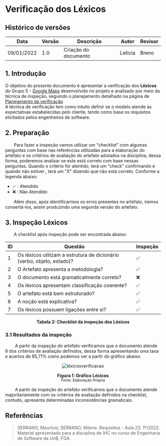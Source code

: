 # Verificação dos Léxicos

## Histórico de versões
| Data       | Versão | Descrição            | Autor                                         | Revisor                                      |
| ---------- | ------ | -------------------- | --------------------------------------------- | -------------------------------------------- |
| 09/01/2022 | 1.0    | Criação do documento | Letícia | Breno |
## 1. Introdução

O objetivo do presente documento é apresentar a verificação dos **Léxicos** do Grupo 5 - [Google Maps](https://requisitos-de-software.github.io/2022.2-GoogleMaps/)  desenvolvido no projeto e analisado por meio da técnica de inspeção, seguindo o planejamento detalhado na página de [Planejamento da verificação](../planejamento.md)
<br>A técnica de verificação tem como intuito definir se o modelo atende às expectativas estabelecidas pelo cliente, tendo como base os requisitos elicitados pelos engenheiros de software.


## 2. Preparação

&emsp;&emsp;Para fazer a inspeção vamos utilizar um "checklist" com algumas perguntas com base nas referências utilizadas para a elaboração do artefato e os critérios de avaliação do artefato adotados na disciplina, dessa forma, poderemos analisar se este está correto com base nessas perguntas. Quando o critério for atentido, terá um "check" confirmando e quando não estiver , terá um "X" dizendo que não está correto. Conforme a legenda abaixo:

- ✅ : Atendido
- ❌ : Não Atendido

&emsp;&emsp;Além disso, após identificarmos os erros presentes no artefato, iremos consertá-los, assim produzindo uma segunda versão do artefato.

## 3. Inspeção Léxicos

&emsp;&emsp;A checklist após inspeção pode ser encontrada abaixo:

<center>

|ID|Questão| Inspeção |
|-----------|-------------|-------------|
| 1 | Os léxicos utilizam a estrutura de dicionário (verbo, objeto, estado)? | ✅ |
| 2 | O Artefato apresenta a metodologia? | ✅ |
| 3 | O documento está gramaticalmente correto?| ❌ |
| 4 | Os léxicos apresentam classificação coerente? |✅ |
| 5 | O artefato está bem estruturado? |✅ |
| 6 | A noção está explicativa? |✅ |
| 7 | Os léxicos possuem ligações entre si? |✅ |


</center>

<figcaption align='center'>
    <b>Tabela 2: Checklist da inspeção dos Léxicos </b>
</figcaption>

### 3.1 Resultados da inspeção
&emsp;&emsp; A partir da inspeção do artefato verificamos que o documento atende 6 dos critérios de avaliação definidos, dessa forma apresentando uma taxa e acertos de 85,71% como podemos ver a partir do gráfico abaixo:

<center>

![léxicosverificacao](https://user-images.githubusercontent.com/72623771/211195187-868024a6-b8b2-4e99-ae91-e8f99992dd8c.png)


</center>

<figcaption align='center'>
    <b>Figura 1: Gráfico Léxicos  </b>
    <br><small> Fonte: Elaboração Própria </small>
</figcaption>


&emsp;&emsp; A partir da inspeção do artefato verificamos que o documento atende majoritariamente com os critérios de avaliação definidos na checklist, contudo, apresenta determinadas inconsistências gramaticais.


## Referências

> SERRANO, Maurício; SERRANO, Milene. Requisitos - Aula 23. 1º/2022. Material apresentado para a disciplina de IHC no curso de Engenharia de Software da UnB, FGA.
